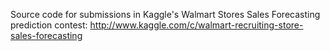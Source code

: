 Source code for submissions in Kaggle's Walmart Stores Sales Forecasting prediction contest: http://www.kaggle.com/c/walmart-recruiting-store-sales-forecasting